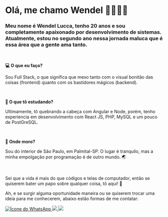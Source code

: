 ### <h1>Olá, me chamo Wendel 👋👨🏼‍💻</h1>

<h3>Meu nome é Wendel Lucca, tenho 20 anos e sou completamente apaixonado por desenvolvimento de sistemas. Atualmente, estou no segundo ano nessa jornada maluca que é essa área que a gente ama tanto.</h3>

<div>
  <br>
  <p><b>💻 O que eu faço?</b></p>
  <p>Sou Full Stack, o que significa que mexo tanto com o visual bonitão das coisas (frontend) quanto com os bastidores mágicos (backend).</p><br>
</div>

<div>
  <p><b>🚀 O que tô estudando?</b></p>
  <p>Ultimamente, tô quebrando a cabeça com Angular e Node, porém, tenho experiencia em desenvolvimento com React JS, PHP, MySQL e um pouco de PostGreSQL.</p><br>
</div>

<div>
  <p><b>📍 Onde moro?</b></p>
  <p>Sou do interior de São Paulo, em Palmital-SP. O lugar é tranquilo, mas a minha empolgação por programação é de outro mundo. 🌏</p><br>
</div>

<div>
  <p>Sei que a vida é mais do que códigos e telas de computador, então se quiserem bater um papo sobre qualquer coisa, tô aqui! 🌟</p>
  <p>Ah, e se surgir alguma oportunidade maneira ou se quiserem trocar uma ideia para me conhecerem, abaixo estão formas de me contatar:</p>

  <a href="https://api.whatsapp.com/send?phone=5518981091295" title="(18) 981091295">
    <img src="https://img.shields.io/badge/-Whatsapp-%2325D366?style=for-the-badge&logo=whatsapp&logoColor=white" alt="Ícone do WhatsApp">
  </a>

  <a href="mailto:luccawendel25@gmail.com" title="luccawendel25@gmail.com">
    <img src="https://img.shields.io/badge/-Gmail-%23333?style=for-the-badge&logo=gmail&logoColor=white" target="_blank">
  </a>
  
  <a href="https://www.linkedin.com/in/wendel-l-1353b3205" target="Wendel Lucca">
    <img src="https://img.shields.io/badge/-LinkedIn-%230077B5?style=for-the-badge&logo=linkedin&logoColor=white" target="_blank">
  </a> 
</div>
